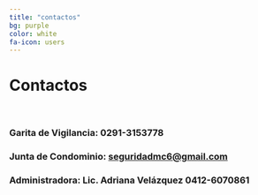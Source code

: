 ```yaml
---
title: "contactos"
bg: purple
color: white
fa-icon: users
---
```


# Contactos

<br>

### Garita de Vigilancia: 0291-3153778

### Junta de Condominio: [seguridadmc6@gmail.com](mailto:seguridadmc6@gmail.com)

### Administradora: Lic. Adriana Velázquez 0412-6070861
